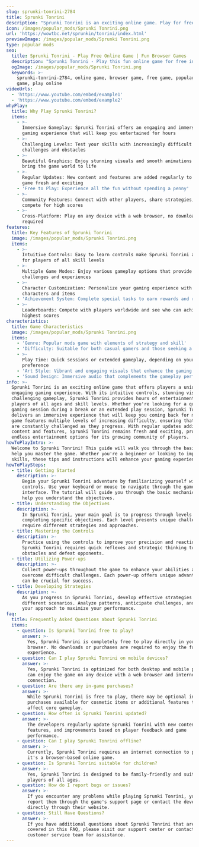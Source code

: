```yaml
---
slug: sprunki-tonrini-2784
title: Sprunki Tonrini
description: "Sprunki Tonrini is an exciting online game. Play for free directly in your browser!"
icon: /images/popular_mods/Sprunki Tonrini.png
url: 'https://wowtbc.net/sprunkin/tonrini/index.html'
previewImage: /images/popular_mods/Sprunki Tonrini.png
type: popular mods
seo:
  title: Sprunki Tonrini - Play Free Online Game | Fun Browser Games
  description: "Sprunki Tonrini - Play this fun online game for free in your browser. No download required!"
  ogImage: /images/popular_mods/Sprunki Tonrini.png
  keywords: >-
    sprunki-tonrini-2784, online game, browser game, free game, popular mods
    game, play online
videoUrls:
  - 'https://www.youtube.com/embed/example1'
  - 'https://www.youtube.com/embed/example2'
whyPlay:
  title: Why Play Sprunki Tonrini?
  items:
    - >-
      Immersive Gameplay: Sprunki Tonrini offers an engaging and immersive
      gaming experience that will keep you entertained for hours
    - >-
      Challenging Levels: Test your skills with increasingly difficult
      challenges and obstacles
    - >-
      Beautiful Graphics: Enjoy stunning visuals and smooth animations that
      bring the game world to life
    - >-
      Regular Updates: New content and features are added regularly to keep the
      game fresh and exciting
    - 'Free to Play: Experience all the fun without spending a penny'
    - >-
      Community Features: Connect with other players, share strategies, and
      compete for high scores
    - >-
      Cross-Platform: Play on any device with a web browser, no downloads
      required
features:
  title: Key Features of Sprunki Tonrini
  image: /images/popular_mods/Sprunki Tonrini.png
  items:
    - >-
      Intuitive Controls: Easy to learn controls make Sprunki Tonrini accessible
      for players of all skill levels
    - >-
      Multiple Game Modes: Enjoy various gameplay options that provide different
      challenges and experiences
    - >-
      Character Customization: Personalize your gaming experience with unique
      characters and items
    - 'Achievement System: Complete special tasks to earn rewards and recognition'
    - >-
      Leaderboards: Compete with players worldwide and see who can achieve the
      highest scores
characteristics:
  title: Game Characteristics
  image: /images/popular_mods/Sprunki Tonrini.png
  items:
    - 'Genre: Popular mods game with elements of strategy and skill'
    - 'Difficulty: Suitable for both casual gamers and those seeking a challenge'
    - >-
      Play Time: Quick sessions or extended gameplay, depending on your
      preference
    - 'Art Style: Vibrant and engaging visuals that enhance the gaming experience'
    - 'Sound Design: Immersive audio that complements the gameplay perfectly'
info: >-
  Sprunki Tonrini is an exciting online game that offers players a unique and
  engaging gaming experience. With its intuitive controls, stunning visuals, and
  challenging gameplay, Sprunki Tonrini provides hours of entertainment for
  players of all ages and skill levels. Whether you're looking for a quick
  gaming session during a break or an extended play session, Sprunki Tonrini
  delivers an immersive experience that will keep you coming back for more. The
  game features multiple levels of increasing difficulty, ensuring that players
  are constantly challenged as they progress. With regular updates adding new
  content and features, Sprunki Tonrini remains fresh and exciting, providing
  endless entertainment options for its growing community of players.
howToPlayIntro: >-
  Welcome to Sprunki Tonrini! This guide will walk you through the basics and
  help you master the game. Whether you're a beginner or looking to improve your
  skills, these tips and instructions will enhance your gaming experience.
howToPlaySteps:
  - title: Getting Started
    description: >-
      Begin your Sprunki Tonrini adventure by familiarizing yourself with the
      controls. Use your keyboard or mouse to navigate through the game
      interface. The tutorial will guide you through the basic mechanics and
      help you understand the objectives.
  - title: Understanding the Objectives
    description: >-
      In Sprunki Tonrini, your main goal is to progress through levels by
      completing specific objectives. Each level presents unique challenges that
      require different strategies and approaches.
  - title: Mastering the Controls
    description: >-
      Practice using the controls to improve your precision and reaction time.
      Sprunki Tonrini requires quick reflexes and strategic thinking to overcome
      obstacles and defeat opponents.
  - title: Utilizing Power-ups
    description: >-
      Collect power-ups throughout the game to enhance your abilities and
      overcome difficult challenges. Each power-up offers unique advantages that
      can be crucial for success.
  - title: Developing Strategies
    description: >-
      As you progress in Sprunki Tonrini, develop effective strategies for
      different scenarios. Analyze patterns, anticipate challenges, and adapt
      your approach to maximize your performance.
faq:
  title: Frequently Asked Questions about Sprunki Tonrini
  items:
    - question: Is Sprunki Tonrini free to play?
      answer: >-
        Yes, Sprunki Tonrini is completely free to play directly in your web
        browser. No downloads or purchases are required to enjoy the full game
        experience.
    - question: Can I play Sprunki Tonrini on mobile devices?
      answer: >-
        Yes, Sprunki Tonrini is optimized for both desktop and mobile play. You
        can enjoy the game on any device with a web browser and internet
        connection.
    - question: Are there any in-game purchases?
      answer: >-
        While Sprunki Tonrini is free to play, there may be optional in-game
        purchases available for cosmetic items or additional features that don't
        affect core gameplay.
    - question: How often is Sprunki Tonrini updated?
      answer: >-
        The developers regularly update Sprunki Tonrini with new content,
        features, and improvements based on player feedback and game
        performance.
    - question: Can I play Sprunki Tonrini offline?
      answer: >-
        Currently, Sprunki Tonrini requires an internet connection to play as
        it's a browser-based online game.
    - question: Is Sprunki Tonrini suitable for children?
      answer: >-
        Yes, Sprunki Tonrini is designed to be family-friendly and suitable for
        players of all ages.
    - question: How do I report bugs or issues?
      answer: >-
        If you encounter any problems while playing Sprunki Tonrini, you can
        report them through the game's support page or contact the developers
        directly through their website.
    - question: Still Have Questions?
      answer: >-
        If you have additional questions about Sprunki Tonrini that aren't
        covered in this FAQ, please visit our support center or contact our
        customer service team for assistance.
---
```


